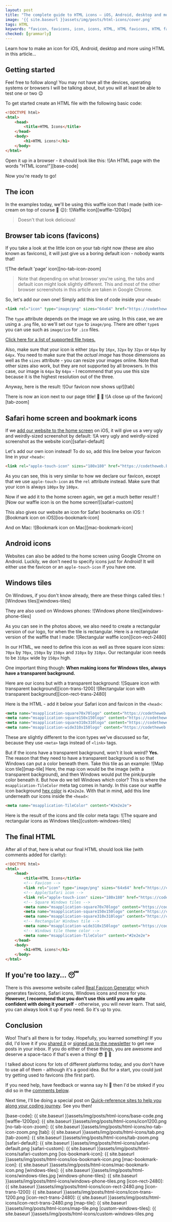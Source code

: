 ```yaml
---
layout: post
title: "The complete guide to HTML icons — iOS, Android, desktop and more..."
image: '{{ site.baseurl }}assets/img/posts/html-icons/cover.png'
tags: HTML
keywords: "favicon, favicons, icon, icons, HTML, HTML favicons, HTML favicon, HTML icon, HTML icons, meta favicon"
checked: [grammarly]
---
```

Learn how to make an icon for iOS, Android, desktop and more using HTML in this article...

## Getting started
Feel free to follow along! You may not have all the devices, operating systems or browsers I will be talking about, but you will at least be able to test one or two &#128521;

To get started create an HTML file with the following basic code:
```HTML
<!DOCTYPE html>
<html>
    <head>
        <title>HTML Icons</title>
    </head>
    <body>
        <h1>HTML icons!</h1>
    </body>
</html>
```

Open it up in a browser - it should look like this:
![An HTML page with the words "HTML icons!"][base-code]

Now you're ready to go!

## The icon
In the examples today, we'll be using this waffle icon that I made (with ice-cream on top of course &#127846; &#128521;):
![Waffle icon][waffle-1200px]

> Doesn't that look delicious!

## Browser tab icons (favicons)
If you take a look at the little icon on your tab right now (these are also known as favicons), it will just give us a boring default icon - nobody wants that!

![The default 'page' icon][no-tab-icon-zoom]

> Note that depending on what browser you're using, the tabs and default icon might look slightly different. This and most of the other browser screenshots in this article are taken in Google Chrome.

So, let's add our own one! Simply add this line of code inside your `<head>`:
```HTML
<link rel="icon" type="image/png" sizes="64x64" href="https://codetheweb.blog/assets/img/posts/html-icons/icon64.png">
```
The `type` attribute depends on the image we are using. In this case, we are using a `.png` file, so we'll set our `type` to `image/png`. There are other `type`s you can use such as `image/ico` for `.ico` files.

[Click here for a list of supported file types.][favicon-file-types]

Also, make sure that your icon is either `16px` by `16px`, `32px` by `32px` or `64px` by `64px`. You need to make sure that the *actual image* has those dimensions as well as the `sizes` attribute - you can resize your images online. Note that other sizes also work, but they are not supported by all browsers. In this case, our image is `64px` by `64px` - I recommend that you use this size because it is the highest resolution out of the three.

Anyway, here is the result:
![Our favicon now shows up!][tab]

There is now an icon next to our page title! &#127881; &#127881;
![A close up of the favicon][tab-zoom]

## Safari home screen and bookmark icons
If we [add our website to the home screen][ios-add-to-home-screen] on iOS, it will give us a very ugly and weirdly-sized screenshot by default:
![A very ugly and weirdly-sized screenshot as the website icon][safari-default]

Let's add our own icon instead! To do so, add this line below your favicon line in your `<head>`:
```HTML
<link rel="apple-touch-icon" sizes="180x180" href="https://codetheweb.blog/assets/img/posts/html-icons/icon180.png">
```
As you can see, this is very similar to how we declare our favicon, except that we use `apple-touch-icon` as the `rel` attribute instead. Make sure that your icon is always `180px` by `180px`.

Now if we add it to the home screen again, we get a much better result!
![Now our waffle icon is on the home screen!][safari-custom]

This also gives our website an icon for Safari bookmarks on iOS:
![Bookmark icon on iOS][ios-bookmark-icon]

And on Mac:
![Bookmark icon on Mac][mac-bookmark-icon]

## Android icons
Websites can also be added to the home screen using Google Chrome on Android. Luckily, we don't need to specify icons just for Android! It will either use the favicon or an `apple-touch-icon` if you have one.

## Windows tiles
On Windows, if you don't know already, there are these things called tiles:
![Windows tiles][windows-tiles]

They are also used on Windows phones:
![Windows phone tiles][windows-phone-tiles]

As you can see in the photos above, we also need to create a rectangular version of our logo, for when the tile is rectangular. Here is a rectangular version of the waffle that I made:
![Rectangular waffle icon][icon-rect-2480]

In our HTML, we need to define this icon as well as three square icon sizes: `70px` by `70px`, `150px` by `150px` and `310px` by `310px`. Our rectangular icon needs to be `310px` wide by `150px` high.

One important thing though: **When making icons for Windows tiles, always have a transparent background.**

Here are our icons but with a transparent background:
![Square icon with transparent background][icon-trans-1200]
![Rectangular icon with transparent background][icon-rect-trans-2480]

Here is the HTML - add it below your Safari icon and favicon in the `<head>`:
```HTML
<meta name="msapplication-square70x70logo" content="https://codetheweb.blog/assets/img/posts/html-icons/icon70.png">
<meta name="msapplication-square150x150logo" content="https://codetheweb.blog/assets/img/posts/html-icons/icon150.png">
<meta name="msapplication-square310x310logo" content="https://codetheweb.blog/assets/img/posts/html-icons/icon310.png">
<meta name="msapplication-wide310x150logo" content="https://codetheweb.blog/assets/img/posts/html-icons/icon-rect-310.png">
```

These are slightly different to the icon types we've discussed so far, because they use `<meta>` tags instead of `<link>` tags.

But if the icons have a transparent background, won't it look weird? **Yes.** The reason that they need to have a transparent background is so that Windows can put a color beneath them. Take this tile as an example:
![Map icon tile][map-tile]
Here, the map icon would be the image (with a transparent background), and then Windows would put the pink/purple color beneath it. But how do we tell Windows which color? This is where the `msapplication-TileColor` meta tag comes in handy. In this case our waffle icon background [hex color][hex] is `#2e2e2e`. With that in mind, add this line underneath our icons inside the `<head>`:
```HTML
<meta name="msapplication-TileColor" content="#2e2e2e">
```

Here is the result of the icons and tile color meta tags:
![The square and rectangular icons as Windows tiles][custom-windows-tiles]
## The final HTML
After all of that, here is what our final HTML should look like (with comments added for clarity):
```HTML
<!DOCTYPE html>
<html>
    <head>
        <title>HTML Icons</title>
        <!-- Favicon -->
        <link rel="icon" type="image/png" sizes="64x64" href="https://codetheweb.blog/assets/img/posts/html-icons/icon64.png">
        <!-- Apple/Safari icon -->
        <link rel="apple-touch-icon" sizes="180x180" href="https://codetheweb.blog/assets/img/posts/html-icons/icon180.png">
        <!-- Square Windows tiles -->
        <meta name="msapplication-square70x70logo" content="https://codetheweb.blog/assets/img/posts/html-icons/icon70.png">
        <meta name="msapplication-square150x150logo" content="https://codetheweb.blog/assets/img/posts/html-icons/icon150.png">
        <meta name="msapplication-square310x310logo" content="https://codetheweb.blog/assets/img/posts/html-icons/icon310.png">
        <!-- Rectangular Windows tile -->
        <meta name="msapplication-wide310x150logo" content="https://codetheweb.blog/assets/img/posts/html-icons/icon-rect-310.png">
        <!-- Windows tile theme color -->
        <meta name="msapplication-TileColor" content="#2e2e2e">
    </head>
    <body>
        <h1>HTML icons!</h1>
    </body>
</html>
```

## If you're too lazy... &#128564;
There is this awesome website called [Real Favicon Generator][real-favicon-generator] which generates favicons, Safari icons, Windows icons and more for you. **However, I recommend that you don't use this until you are quite confident with doing it yourself** - otherwise, you will never learn. That said, you can always look it up if you need. So it's up to you.

## Conclusion
Woo! That's all there is for today. Hopefully, you learned something! If you did, I'd love it if you [shared it][share] or [signed up to the newsletter][newsletter] to get new posts in your inbox. If you do either of these things, you are awesome and deserve a space-taco if that's even a thing! &#128526; &#127790; &#128640;

I talked about icons for lots of different platforms today, and you don't have to use all of them - although it's a good idea. But for a start, you could just try getting used to favicons (the first part).

If you need help, have feedback or wanna say hi &#128075; then I'd be stoked if you did so in the [comments below][comments].

Next time, I'll be doing a special post on [Quick-reference sites to help you along your coding journey][reference-sites-to-help-you-learn-coding]. See you then!


[favicon-file-types]: https://en.wikipedia.org/wiki/Favicon#File_format_support
[ios-add-to-home-screen]: https://www.wikihow.com/Add-a-Link-Button-to-the-Home-Screen-of-an-iPhone
[hex]: /basic-css-properties/#hex-values
[real-favicon-generator]: https://realfavicongenerator.net/
[reference-sites-to-help-you-learn-coding]: /html-icons/

[base-code]: {{ site.baseurl }}assets/img/posts/html-icons/base-code.png
[waffle-1200px]: {{ site.baseurl }}assets/img/posts/html-icons/icon1200.png
[no-tab-icon-zoom]: {{ site.baseurl }}assets/img/posts/html-icons/no-tab-icon-zoom.png
[tab]: {{ site.baseurl }}assets/img/posts/html-icons/tab.png
[tab-zoom]: {{ site.baseurl }}assets/img/posts/html-icons/tab-zoom.png
[safari-default]: {{ site.baseurl }}assets/img/posts/html-icons/safari-default.png
[safari-custom]: {{ site.baseurl }}assets/img/posts/html-icons/safari-custom.png
[ios-bookmark-icon]: {{ site.baseurl }}assets/img/posts/html-icons/ios-bookmark-icon.png
[mac-bookmark-icon]: {{ site.baseurl }}assets/img/posts/html-icons/mac-bookmark-icon.png
[windows-tiles]: {{ site.baseurl }}assets/img/posts/html-icons/windows-tiles.jpg
[windows-phone-tiles]: {{ site.baseurl }}assets/img/posts/html-icons/windows-phone-tiles.png
[icon-rect-2480]: {{ site.baseurl }}assets/img/posts/html-icons/icon-rect-2480.png
[icon-trans-1200]: {{ site.baseurl }}assets/img/posts/html-icons/icon-trans-1200.png
[icon-rect-trans-2480]: {{ site.baseurl }}assets/img/posts/html-icons/icon-rect-trans-2480.png
[map-tile]: {{ site.baseurl }}assets/img/posts/html-icons/map-tile.png
[custom-windows-tiles]: {{ site.baseurl }}assets/img/posts/html-icons/custom-windows-tiles.png

[contact]: {{site.contact}}
[html]: /learn/html/
[css]: /learn/css/
[share]: {{site.share}}
[comments]: {{site.comments}}
[newsletter]: {{site.newsletter}}